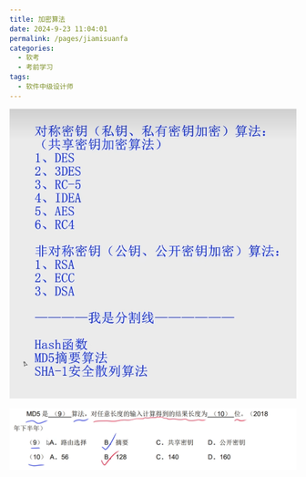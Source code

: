 ```yaml
---
title: 加密算法
date: 2024-9-23 11:04:01
permalink: /pages/jiamisuanfa
categories: 
  - 软考
  - 考前学习
tags: 
  - 软件中级设计师
---
```


![alt text](./assets/image-3.png)

![alt text](./assets/image-4.png)